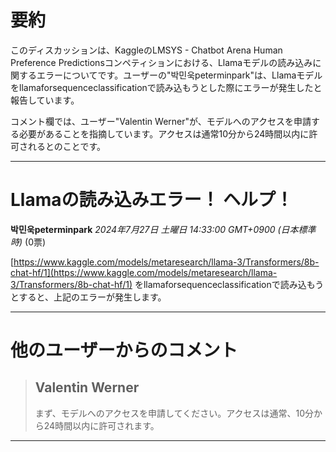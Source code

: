 # 要約 
このディスカッションは、KaggleのLMSYS - Chatbot Arena Human Preference Predictionsコンペティションにおける、Llamaモデルの読み込みに関するエラーについてです。ユーザーの"박민욱peterminpark"は、Llamaモデルをllamaforsequenceclassificationで読み込もうとした際にエラーが発生したと報告しています。

コメント欄では、ユーザー"Valentin Werner"が、モデルへのアクセスを申請する必要があることを指摘しています。アクセスは通常10分から24時間以内に許可されるとのことです。 


---
# Llamaの読み込みエラー！ ヘルプ！
**박민욱peterminpark** *2024年7月27日 土曜日 14:33:00 GMT+0900 (日本標準時)* (0票)

[https://www.kaggle.com/models/metaresearch/llama-3/Transformers/8b-chat-hf/1](https://www.kaggle.com/models/metaresearch/llama-3/Transformers/8b-chat-hf/1) をllamaforsequenceclassificationで読み込もうとすると、上記のエラーが発生します。

---
# 他のユーザーからのコメント
> ## Valentin Werner
> 
> まず、モデルへのアクセスを申請してください。アクセスは通常、10分から24時間以内に許可されます。
> 
> 
> 
--- 

